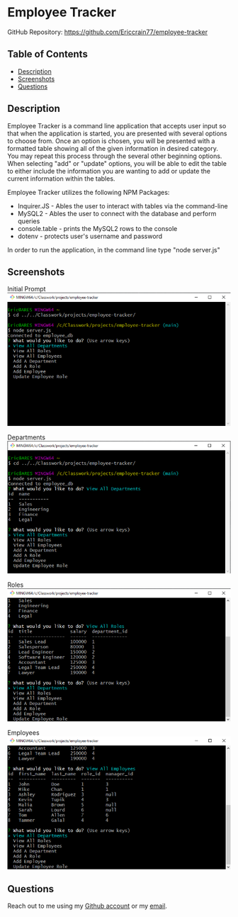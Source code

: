 # Employee Tracker

GitHub Repository: https://github.com/Ericcrain77/employee-tracker

## Table of Contents
* [Description](#description)
* [Screenshots](#Screenshots)
* [Questions](#questions)

## Description
Employee Tracker is a command line application that accepts user input so that when the application is started, you are presented with several options to choose from. Once an option is chosen, you will be presented with a formatted table showing all of the given information in desired category. You may repeat this process through the several other beginning options. When selecting "add" or "update" options, you will be able to edit the table to either include the information you are wanting to add or update the current information within the tables.

Employee Tracker utilizes the following NPM Packages:
* Inquirer.JS - Ables the user to interact with tables via the command-line
* MySQL2 - Ables the user to connect with the database and perform queries
* console.table - prints the MySQL2 rows to the console
* dotenv - protects user's username and password

In order to run the application, in the command line type "node server.js"


## Screenshots
Initial Prompt
![Initial Prompt](assets/images/Initial-Prompt.png "Initial Prompt")

Departments
![Departments](assets/images/Departments.png "Initial Prompt")

Roles
![Roles](assets/images/Roles.png "Initial Prompt")

Employees
![Employees](assets/images/Employees.png "Initial Prompt")

## Questions
Reach out to me using my [Github account](https://github.com/Ericcrain77) or my [email](ericcrain77@gmail.com).